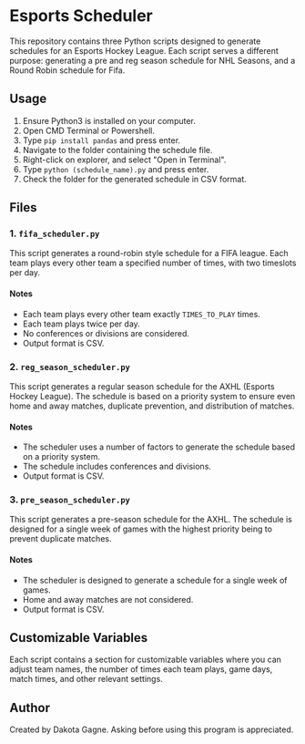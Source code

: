 # Esports Scheduler

This repository contains three Python scripts designed to generate schedules for an Esports Hockey League. Each script serves a different purpose: generating a pre and reg season schedule for NHL Seasons, and a Round Robin schedule for Fifa.

## Usage

1. Ensure Python3 is installed on your computer.
2. Open CMD Terminal or Powershell.
3. Type `pip install pandas` and press enter.
4. Navigate to the folder containing the schedule file.
5. Right-click on explorer, and select "Open in Terminal".
6. Type `python (schedule_name).py` and press enter.
7. Check the folder for the generated schedule in CSV format.

## Files

### 1. `fifa_scheduler.py`

This script generates a round-robin style schedule for a FIFA league. Each team plays every other team a specified number of times, with two timeslots per day.

#### Notes

- Each team plays every other team exactly `TIMES_TO_PLAY` times.
- Each team plays twice per day.
- No conferences or divisions are considered.
- Output format is CSV.

### 2. `reg_season_scheduler.py`

This script generates a regular season schedule for the AXHL (Esports Hockey League). The schedule is based on a priority system to ensure even home and away matches, duplicate prevention, and distribution of matches.

#### Notes

- The scheduler uses a number of factors to generate the schedule based on a priority system.
- The schedule includes conferences and divisions.
- Output format is CSV.

### 3. `pre_season_scheduler.py`

This script generates a pre-season schedule for the AXHL. The schedule is designed for a single week of games with the highest priority being to prevent duplicate matches.

#### Notes

- The scheduler is designed to generate a schedule for a single week of games.
- Home and away matches are not considered.
- Output format is CSV.

## Customizable Variables

Each script contains a section for customizable variables where you can adjust team names, the number of times each team plays, game days, match times, and other relevant settings.

## Author

Created by Dakota Gagne. Asking before using this program is appreciated.
